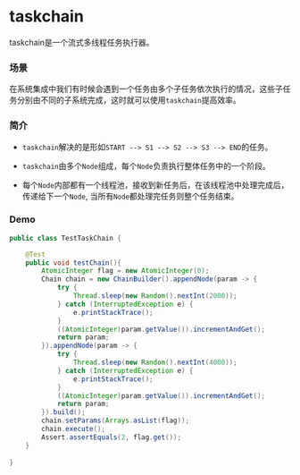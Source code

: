 # taskchain

taskchain是一个流式多线程任务执行器。

### 场景
在系统集成中我们有时候会遇到一个任务由多个子任务依次执行的情况，这些子任务分别由不同的子系统完成，这时就可以使用```taskchain```提高效率。

### 简介
* ```taskchain```解决的是形如```START --> S1 --> S2 --> S3 --> END```的任务。

* ```taskchain```由多个```Node```组成，每个```Node```负责执行整体任务中的一个阶段。

* 每个```Node```内部都有一个线程池，接收到新任务后，在该线程池中处理完成后，传递给下一个```Node```, 当所有```Node```都处理完任务则整个任务结束。

### Demo
```java
public class TestTaskChain {

    @Test
    public void testChain(){
        AtomicInteger flag = new AtomicInteger(0);
        Chain chain = new ChainBuilder().appendNode(param -> {
            try {
                Thread.sleep(new Random().nextInt(2000));
            } catch (InterruptedException e) {
                e.printStackTrace();
            }
            ((AtomicInteger)param.getValue()).incrementAndGet();
            return param;
        }).appendNode(param -> {
            try {
                Thread.sleep(new Random().nextInt(4000));
            } catch (InterruptedException e) {
                e.printStackTrace();
            }
            ((AtomicInteger)param.getValue()).incrementAndGet();
            return param;
        }).build();
        chain.setParams(Arrays.asList(flag));
        chain.execute();
        Assert.assertEquals(2, flag.get());
    }
    
}
```